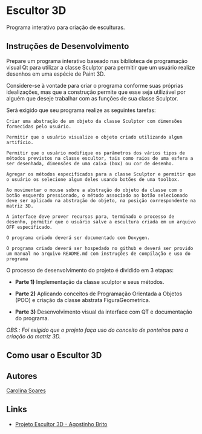 # Escultor 3D

Programa interativo para criação de esculturas.

## Instruções de Desenvolvimento

Prepare um programa interativo baseado nas biblioteca de programação visual Qt para utilizar a classe Sculptor para permitir que um usuário realize desenhos em uma espécie de Paint 3D.

Considere-se à vontade para criar o programa conforme suas próprias idealizações, mas que a construção permite que esse seja utilizável por alguém que deseje trabalhar com as funções de sua classe Sculptor.

Será exigido que seu programa realize as seguintes tarefas:

    Criar uma abstração de um objeto da classe Sculptor com dimensões fornecidas pelo usuário.

    Permitir que o usuário visualize o objeto criado utilizando algum artifício.

    Permitir que o usuário modifique os parâmetros dos vários tipos de métodos previstos na classe escultor, tais como raios de uma esfera a ser desenhada, dimensões de uma caixa (box) ou cor de desenho.

    Agregar os métodos especificados para a classe Sculptor e permitir que o usuário os selecione algum deles usando botões de uma toolbox.

    Ao movimentar o mouse sobre a abstração do objeto da classe com o botão esquerdo pressionado, o método associado ao botão selecionado deve ser aplicado na abstração do objeto, na posição correspondente na matriz 3D.

    A interface deve prover recursos para, terminado o processo de desenho, permitir que o usuário salve a escultura criada em um arquivo OFF especificado.

    O programa criado deverá ser documentado com Doxygen.

    O programa criado deverá ser hospedado no github e deverá ser provido um manual no arquivo README.md com instruções de compilação e uso do programa

O processo de desenvolvimento do projeto é dividido em 3 etapas:

- **Parte 1)** Implementação da classe sculptor e seus métodos.

- **Parte 2)** Aplicando conceitos de Programação Orientada a Objetos (POO) e criação da classe abstrata FiguraGeometrica.

- **Parte 3)** Desenvolvimento visual da interface com QT e documentação do programa.

_OBS.: Foi exigido que o projeto faça uso do conceito de ponteiros para a criação da matriz 3D._

## Como usar o Escultor 3D

## Autores

[Carolina Soares](https://github.com/MariaCarolinass)

## Links

- [Projeto Escultor 3D - Agostinho Brito](https://agostinhobritojr.github.io/curso/progav-dca3303/escultor.html)
